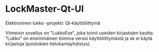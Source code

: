 # LockMaster-Qt-UI
Elektroninen lukko -projekti: Qt-käyttöliittymä

Viimeisin sovellus on "LukkoExe", joka toimii useiden kirjastojen kautta.
"Lukko" on ensimmäinen toimiva versio käyttöliittymästä ja se ei käytä kirjastoja (poislukien tietokantayhdistys).
